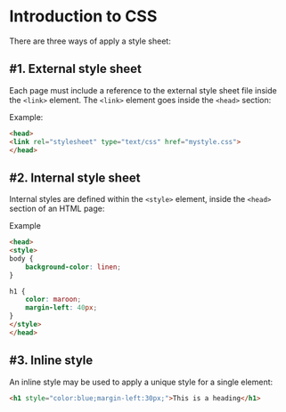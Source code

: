 # Introduction to CSS

There are three ways of apply a style sheet:

## #1. External style sheet

Each page must include a reference to the external style sheet file inside the `<link>` element. The `<link>` element goes inside the `<head>` section:

Example:

```html
<head>
<link rel="stylesheet" type="text/css" href="mystyle.css">
</head>
```

## #2. Internal style sheet

Internal styles are defined within the `<style>` element, inside the `<head>` section of an HTML page:

Example

```html
<head>
<style>
body {
    background-color: linen;
}

h1 {
    color: maroon;
    margin-left: 40px;
}
</style>
</head>
```

## #3. Inline style

An inline style may be used to apply a unique style for a single element:

```html
<h1 style="color:blue;margin-left:30px;">This is a heading</h1>
```

